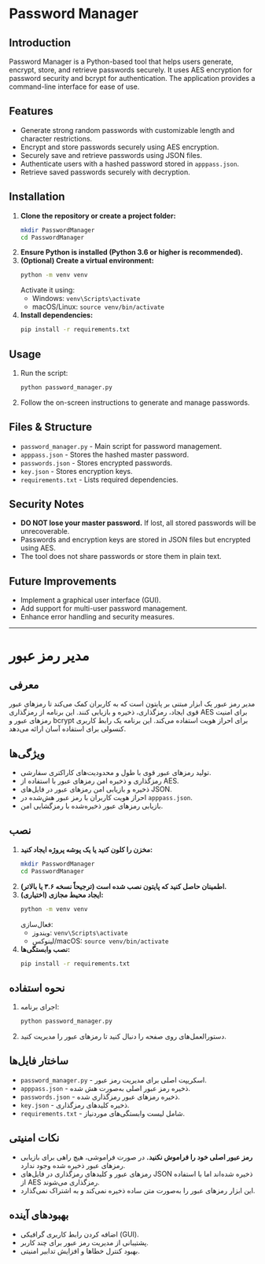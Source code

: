 # Password Manager

## Introduction
Password Manager is a Python-based tool that helps users generate, encrypt, store, and retrieve passwords securely. It uses AES encryption for password security and bcrypt for authentication. The application provides a command-line interface for ease of use.

## Features
- Generate strong random passwords with customizable length and character restrictions.
- Encrypt and store passwords securely using AES encryption.
- Securely save and retrieve passwords using JSON files.
- Authenticate users with a hashed password stored in `apppass.json`.
- Retrieve saved passwords securely with decryption.

## Installation
1. **Clone the repository or create a project folder:**
    ```bash
    mkdir PasswordManager
    cd PasswordManager
    ```
2. **Ensure Python is installed (Python 3.6 or higher is recommended).**
3. **(Optional) Create a virtual environment:**
    ```bash
    python -m venv venv
    ```
    Activate it using:
    - Windows: `venv\Scripts\activate`
    - macOS/Linux: `source venv/bin/activate`
4. **Install dependencies:**
    ```bash
    pip install -r requirements.txt
    ```

## Usage
1. Run the script:
    ```bash
    python password_manager.py
    ```
2. Follow the on-screen instructions to generate and manage passwords.

## Files & Structure
- `password_manager.py` - Main script for password management.
- `apppass.json` - Stores the hashed master password.
- `passwords.json` - Stores encrypted passwords.
- `key.json` - Stores encryption keys.
- `requirements.txt` - Lists required dependencies.

## Security Notes
- **DO NOT lose your master password.** If lost, all stored passwords will be unrecoverable.
- Passwords and encryption keys are stored in JSON files but encrypted using AES.
- The tool does not share passwords or store them in plain text.

## Future Improvements
- Implement a graphical user interface (GUI).
- Add support for multi-user password management.
- Enhance error handling and security measures.

---

# مدیر رمز عبور

## معرفی
مدیر رمز عبور یک ابزار مبتنی بر پایتون است که به کاربران کمک می‌کند تا رمزهای عبور قوی ایجاد، رمزگذاری، ذخیره و بازیابی کنند. این برنامه از رمزگذاری AES برای امنیت رمزهای عبور و bcrypt برای احراز هویت استفاده می‌کند. این برنامه یک رابط کاربری کنسولی برای استفاده آسان ارائه می‌دهد.

## ویژگی‌ها
- تولید رمزهای عبور قوی با طول و محدودیت‌های کاراکتری سفارشی.
- رمزگذاری و ذخیره امن رمزهای عبور با استفاده از AES.
- ذخیره و بازیابی امن رمزهای عبور در فایل‌های JSON.
- احراز هویت کاربران با رمز عبور هش‌شده در `apppass.json`.
- بازیابی رمزهای عبور ذخیره‌شده با رمزگشایی امن.

## نصب
1. **مخزن را کلون کنید یا یک پوشه پروژه ایجاد کنید:**
    ```bash
    mkdir PasswordManager
    cd PasswordManager
    ```
2. **اطمینان حاصل کنید که پایتون نصب شده است (ترجیحاً نسخه ۳.۶ یا بالاتر).**
3. **(اختیاری) ایجاد محیط مجازی:**
    ```bash
    python -m venv venv
    ```
    فعال‌سازی:
    - ویندوز: `venv\Scripts\activate`
    - لینوکس/macOS: `source venv/bin/activate`
4. **نصب وابستگی‌ها:**
    ```bash
    pip install -r requirements.txt
    ```

## نحوه استفاده
1. اجرای برنامه:
    ```bash
    python password_manager.py
    ```
2. دستورالعمل‌های روی صفحه را دنبال کنید تا رمزهای عبور را مدیریت کنید.

## ساختار فایل‌ها
- `password_manager.py` - اسکریپت اصلی برای مدیریت رمز عبور.
- `apppass.json` - ذخیره رمز عبور اصلی به‌صورت هش شده.
- `passwords.json` - ذخیره رمزهای عبور رمزگذاری شده.
- `key.json` - ذخیره کلیدهای رمزگذاری.
- `requirements.txt` - شامل لیست وابستگی‌های موردنیاز.

## نکات امنیتی
- **رمز عبور اصلی خود را فراموش نکنید.** در صورت فراموشی، هیچ راهی برای بازیابی رمزهای عبور ذخیره شده وجود ندارد.
- رمزهای عبور و کلیدهای رمزگذاری در فایل‌های JSON ذخیره شده‌اند اما با استفاده از AES رمزگذاری می‌شوند.
- این ابزار رمزهای عبور را به‌صورت متن ساده ذخیره نمی‌کند و به اشتراک نمی‌گذارد.

## بهبودهای آینده
- اضافه کردن رابط کاربری گرافیکی (GUI).
- پشتیبانی از مدیریت رمز عبور برای چند کاربر.
- بهبود کنترل خطاها و افزایش تدابیر امنیتی.

